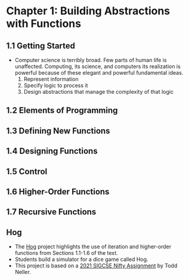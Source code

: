 # Chapter 1: Building Abstractions with Functions

## 1.1 Getting Started
- Computer science is terribly broad. Few parts of human life is unaffected. Computing, its science, and computers its realization is powerful because of these elegant and powerful fundamental ideas.
    1. Represent information
    2. Specify logic to process it
    3. Design abstractions that manage the complexity of that logic

## 1.2 Elements of Programming


## 1.3 Defining New Functions


## 1.4 Designing Functions


## 1.5 Control


## 1.6 Higher-Order Functions


## 1.7 Recursive Functions


## Hog
- The [Hog](https://inst.eecs.berkeley.edu//~cs61a/fa13/proj/hog/hog.html) project highlights the use of iteration and higher-order functions from Sections 1.1-1.6 of the text.
- Students build a simulator for a dice game called Hog.
- This project is based on a [2021 SIGCSE Nifty Assignment](http://nifty.stanford.edu/2010/neller-pig/) by Todd Neller.
